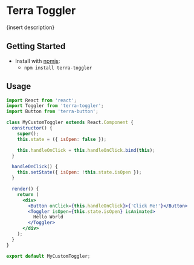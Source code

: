 # Terra Toggler

{insert description}

## Getting Started

- Install with [npmjs](https://www.npmjs.com):
  - `npm install terra-toggler`

## Usage

```jsx
import React from 'react';
import Toggler from 'terra-toggler';
import Button from 'terra-button';

class MyCustomToggler extends React.Component {
  constructor() {
    super();
    this.state = ({ isOpen: false });

    this.handleOnClick = this.handleOnClick.bind(this);
  }

  handleOnClick() {
    this.setState({ isOpen: !this.state.isOpen });
  }

  render() {
    return (
      <div>
        <Button onClick={this.handleOnClick}>{'Click Me!'}</Button>
        <Toggler isOpen={this.state.isOpen} isAnimated>
          Hello World
        </Toggler>
      </div>
    );
  }
}

export default MyCustomToggler;
```
